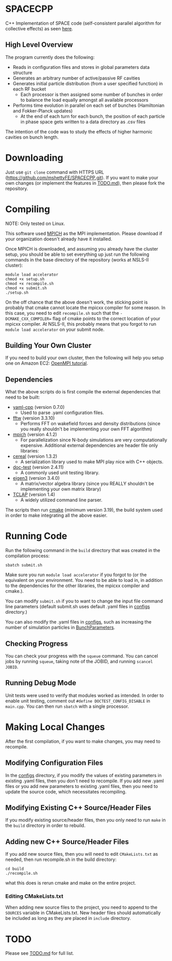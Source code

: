 # SPACECPP
C++ Implementation of SPACE code (self-consistent parallel algorithm for collective effects) as seen [here](https://journals.aps.org/prab/pdf/10.1103/PhysRevAccelBeams.19.024401).
## High Level Overview
The program currently does the following:
* Reads in configuration files and stores in global parameters data structure
* Generates an arbitrary number of active/passive RF cavities
* Generates initial particle distribution (from a user specified function) in each RF bucket
  * Each processor is then assigned some number of bunches in order to balance the load equally amongst all available processors
* Performs time evolution in parallel on each set of bunches (Hamiltonian and Fokker-Planck updates)
  * At the end of each turn for each bunch, the position of each particle in phase space gets written to a data directory as .csv files

The intention of the code was to study the effects of higher harmonic cavities on bunch length.
# Downloading
Just use `git clone` command with HTTPS URL (https://github.com/mshettyFE/SPACECPP.git). If you want to make your own changes (or implement the features in [TODO.md](./TODO.md)), then please fork the repository.
# Compiling
NOTE: Only tested on Linux.

This software used [MPICH](https://www.mpich.org/documentation/guides/) as the MPI implementation. Please download if your organization doesn't already have it installed.

Once MPICH is downloaded, and assuming you already have the cluster setup, you should be able to set everything up just run the following commands in the base directory of the repository (works at NSLS-II cluster):
```
module load accelerator
chmod +x setup.sh
chmod +x recompile.sh
chmod +x submit.sh
./setup.sh
```

On the off chance that the above doesn't work, the sticking point is probably that cmake cannot locate the mpicxx compiler for some reason. In this case, you need to edit `recompile.sh` such that the `-DCMAKE_CXX_COMPILER=` flag of cmake points to the correct location of your mpicxx compiler. At NSLS-II, this probably means that you forgot to run `module load accelerator` on your submit node.
## Building Your Own Cluster
If you need to build your own cluster, then the following will help you setup one on Amazon EC2: [OpenMPI tutorial](https://mpitutorial.com/tutorials/launching-an-amazon-ec2-mpi-cluster/).
## Dependencies
What the above scripts do is first compile the external dependencies that need to be built:
* [yaml-cpp](https://github.com/jbeder/yaml-cpp) (version 0.7.0)
  * Used to parse .yaml configuration files.
* [fftw](https://www.fftw.org/) (version 3.3.10)
  * Performs FFT on wakefield forces and density distributions (since you really shouldn't be implementing your own FFT algorithm)
* [mpich](https://github.com/pmodels/mpich) (version 4.1.2)
  * For parallelization since N-body simulations are very computationally expensive.
Additional external dependencies are header file only libraries:
* [cereal](https://github.com/USCiLab/cereal) (version 1.3.2)
  * A serialization library used to make MPI play nice with C++ objects.
* [doc-test](https://github.com/doctest/doctest) (version 2.4.11)
  * A commonly used unit testing library.
* [eigen3](https://gitlab.com/libeigen/eigen/tree/master) (version 3.4.0)
  * A matrix/vector algebra library (since you REALLY shouldn't be implementing your own matrix library)
* [TCLAP](https://github.com/mirror/tclap) (version 1.4)
  * A widely utilized command line parser.

The scripts then run [cmake](https://cmake.org/download/) (minimum version 3.19), the build system used in order to make integrating all the above easier.
# Running Code
Run the following command in the `build` directory that was created in the compilation process:

```sbatch submit.sh```

 Make sure you run `module load accelerator` if you forgot to (or the equivalent on your environment. You need to be able to load in, in addition to the dependencies for the other libraries, the mpicxx compiler and cmake.).

You can modify `submit.sh` if you to want to change the input file command line parameters (default submit.sh uses default .yaml files in [configs](./configs/) directory.)

You can also modify the .yaml files in [configs](./configs/), such as increasing the number of simulation particles in [BunchParameters](./configs/BunchParameters.yaml).
 ## Checking Progress
 You can check your progress with the `squeue` command. You can cancel jobs by running `squeue`, taking note of the JOBID, and running `scancel JOBID`.
 ## Running Debug Mode
Unit tests were used to verify that modules worked as intended. In order to enable unit testing, comment out `#define DOCTEST_CONFIG_DISABLE` in `main.cpp`. You can then run `sbatch` with a single processor.
# Making Local Changes
After the first compilation, if you want to make changes, you may need to recompile.
## Modifying Configuration Files
In the [configs](./configs/) directory, if you modify the values of existing parameters in existing .yaml files, then you don't need to recompile. If you add new .yaml files or you add new parameters to existing .yaml files, then you need to update the source code, which necessitates recompiling.
## Modifying Existing C++ Source/Header Files
If you modify existing source/header files, then you only need to run `make` in the `build` directory in order to rebuild.
## Adding new C++ Source/Header Files
If you add new source files, then you will need to edit `CMakeLists.txt` as needed, then run recompile.sh in the build directory:
```
cd build
./recompile.sh
```
what this does is rerun cmake and make on the entire project.
### Editing CMakeLists.txt
When adding new source files to the project, you need to append to the `SOURCES` variable in CMakeLists.txt. New header files should automatically be included as long as they are placed in `include` directory.

# TODO
Please see [TODO.md](./TODO.md) for full list.